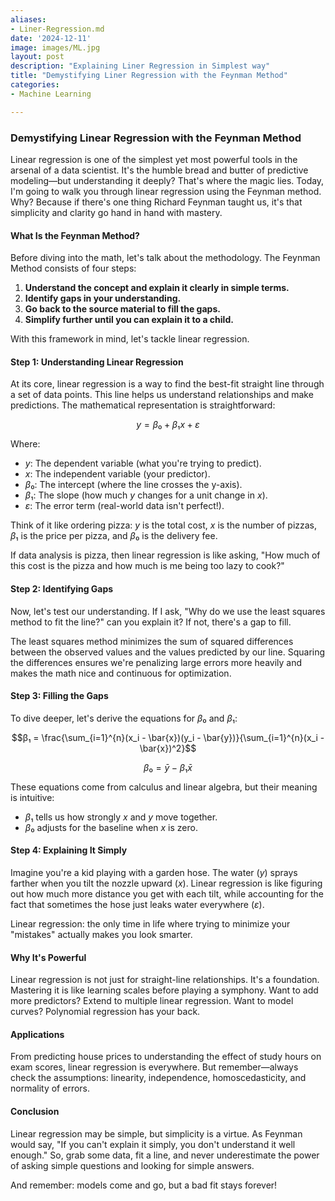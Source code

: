 ```yaml
---
aliases:
- Liner-Regression.md
date: '2024-12-11'
image: images/ML.jpg
layout: post
description: "Explaining Liner Regression in Simplest way"
title: "Demystifying Liner Regression with the Feynman Method"
categories:
- Machine Learning

---
```



### Demystifying Linear Regression with the Feynman Method

Linear regression is one of the simplest yet most powerful tools in the arsenal of a data scientist. It's the humble bread and butter of predictive modeling—but understanding it deeply? That's where the magic lies. Today, I'm going to walk you through linear regression using the Feynman method. Why? Because if there's one thing Richard Feynman taught us, it's that simplicity and clarity go hand in hand with mastery.

#### What Is the Feynman Method?
Before diving into the math, let's talk about the methodology. The Feynman Method consists of four steps:
1. **Understand the concept and explain it clearly in simple terms.**
2. **Identify gaps in your understanding.**
3. **Go back to the source material to fill the gaps.**
4. **Simplify further until you can explain it to a child.**

With this framework in mind, let's tackle linear regression.

#### Step 1: Understanding Linear Regression
At its core, linear regression is a way to find the best-fit straight line through a set of data points. This line helps us understand relationships and make predictions. The mathematical representation is straightforward:

$$y = β₀ + β₁x + ε$$

Where:
- $y$: The dependent variable (what you're trying to predict).
- $x$: The independent variable (your predictor).
- $β₀$: The intercept (where the line crosses the y-axis).
- $β₁$: The slope (how much $y$ changes for a unit change in $x$).
- $ε$: The error term (real-world data isn't perfect!).

Think of it like ordering pizza: $y$ is the total cost, $x$ is the number of pizzas, $β₁$ is the price per pizza, and $β₀$ is the delivery fee.

If data analysis is pizza, then linear regression is like asking, "How much of this cost is the pizza and how much is me being too lazy to cook?"

#### Step 2: Identifying Gaps
Now, let's test our understanding. If I ask, "Why do we use the least squares method to fit the line?" can you explain it? If not, there's a gap to fill.

The least squares method minimizes the sum of squared differences between the observed values and the values predicted by our line. Squaring the differences ensures we're penalizing large errors more heavily and makes the math nice and continuous for optimization.

#### Step 3: Filling the Gaps
To dive deeper, let's derive the equations for $β₀$ and $β₁$:

$$β₁ = \frac{\sum_{i=1}^{n}(x_i - \bar{x})(y_i - \bar{y})}{\sum_{i=1}^{n}(x_i - \bar{x})^2}$$

$$β₀ = \bar{y} - β₁\bar{x}$$

These equations come from calculus and linear algebra, but their meaning is intuitive:
- $β₁$ tells us how strongly $x$ and $y$ move together.
- $β₀$ adjusts for the baseline when $x$ is zero.

#### Step 4: Explaining It Simply
Imagine you're a kid playing with a garden hose. The water ($y$) sprays farther when you tilt the nozzle upward ($x$). Linear regression is like figuring out how much more distance you get with each tilt, while accounting for the fact that sometimes the hose just leaks water everywhere ($ε$).

Linear regression: the only time in life where trying to minimize your "mistakes" actually makes you look smarter.

#### Why It's Powerful
Linear regression is not just for straight-line relationships. It's a foundation. Mastering it is like learning scales before playing a symphony. Want to add more predictors? Extend to multiple linear regression. Want to model curves? Polynomial regression has your back.

#### Applications
From predicting house prices to understanding the effect of study hours on exam scores, linear regression is everywhere. But remember—always check the assumptions: linearity, independence, homoscedasticity, and normality of errors.

#### Conclusion
Linear regression may be simple, but simplicity is a virtue. As Feynman would say, "If you can't explain it simply, you don't understand it well enough." So, grab some data, fit a line, and never underestimate the power of asking simple questions and looking for simple answers.

And remember: models come and go, but a bad fit stays forever!

